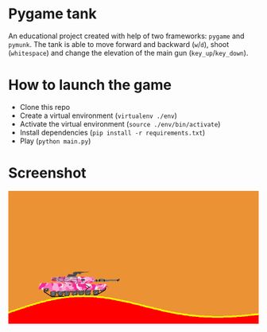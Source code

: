# Pygame tank

An educational project created with help of two frameworks: `pygame` and `pymunk`. 
The tank is able to move forward and backward (`w`/`d`), shoot (`whitespace`) and 
change the elevation of the main gun (`key_up`/`key_down`).

# How to launch the game
- Clone this repo
- Create a virtual environment (`virtualenv ./env`)
- Activate the virtual environment (`source ./env/bin/activate`)
- Install dependencies (`pip install -r requirements.txt`)
- Play (`python main.py`)

# Screenshot
![screenshot](./images/screenshot.png)